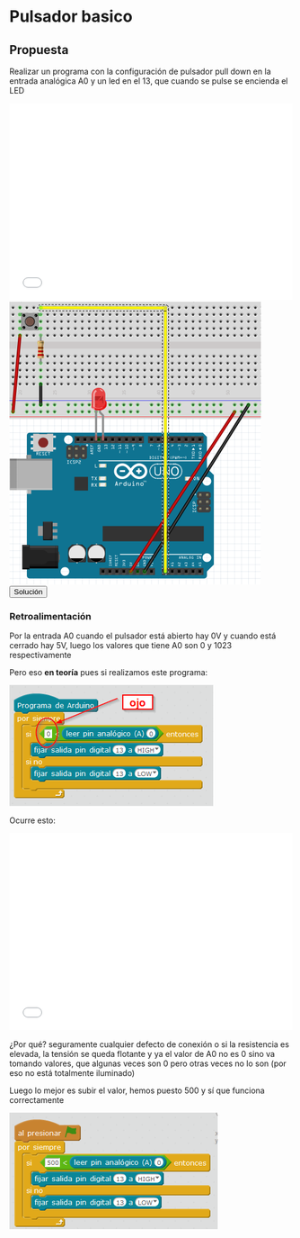 
# Pulsador basico

## Propuesta

Realizar un programa con la configuración de pulsador pull down en la entrada analógica A0 y un led en el 13, que cuando se pulse se encienda el LED

<iframe width="100%" height="350" src="//www.youtube.com/embed/je7V-1WSidU" frameborder="0"></iframe>

<img src="img/interruptor-led.png" height="502" />

<script type="text/javascript">var feedback13_93text = "Solución";</script><input type="button" name="toggle-feedback-13_93" value="Solución" class="feedbackbutton" onclick="$exe.toggleFeedback(this,false);return false" />

### Retroalimentación

Por la entrada A0 cuando el pulsador está abierto hay 0V y cuando está cerrado hay 5V, luego los valores que tiene A0 son 0 y 1023 respectivamente

Pero eso **en teoría** pues si realizamos este programa:

<img src="img/pulsador0.png" height="215" />

Ocurre esto:

<iframe width="100%" height="350" src="//www.youtube.com/embed/zCNcD2EQbQw" frameborder="0"></iframe>

¿Por qué? seguramente cualquier defecto de conexión o si la resistencia es elevada, la tensión se queda flotante y ya el valor de A0 no es 0 sino va tomando valores, que algunas veces son 0 pero otras veces no lo son (por eso no está totalmente iluminado)

Luego lo mejor es subir el valor, hemos puesto 500 y sí que funciona correctamente

<img src="img/pulsador1.png" height="207" />



